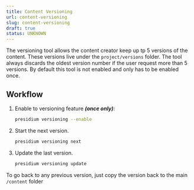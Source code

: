 ```yaml
---
title: Content Versioning
url: content-versioning
slug: content-versioning
draft: true
status: UNKNOWN
---
```


The versioning tool allows the content creator keep up tp 5 versions of the content. These versions live under the `project/versions` folder.  The tool always discards the oldest version number if the user request more than 5 versions. By default this tool is not enabled and only has to be enabled once.

## Workflow

1. Enable to versioning feature ___(once only)___:

   ```sh
   presidium versioning --enable
   ```

2. Start the next version.

   ```sh
   presidium versioning next
   ```

3. Update the last version.

   ```sh
   presidium versioning update
   ```

To go back to any previous version, just copy the version back to the main `/content` folder


